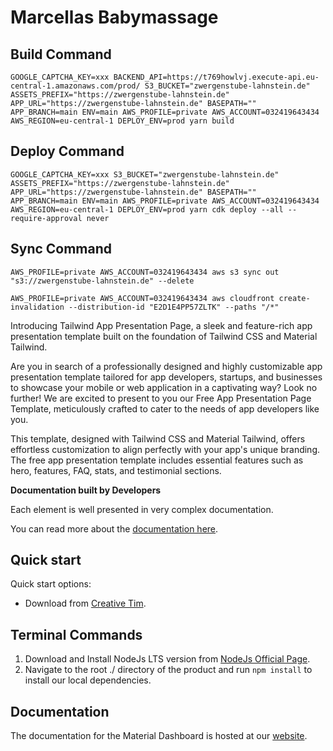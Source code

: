 # Marcellas Babymassage

## Build Command

```
GOOGLE_CAPTCHA_KEY=xxx BACKEND_API=https://t769howlvj.execute-api.eu-central-1.amazonaws.com/prod/ S3_BUCKET="zwergenstube-lahnstein.de" ASSETS_PREFIX="https://zwergenstube-lahnstein.de" APP_URL="https://zwergenstube-lahnstein.de" BASEPATH="" APP_BRANCH=main ENV=main AWS_PROFILE=private AWS_ACCOUNT=032419643434 AWS_REGION=eu-central-1 DEPLOY_ENV=prod yarn build
```

## Deploy Command

```
GOOGLE_CAPTCHA_KEY=xxx S3_BUCKET="zwergenstube-lahnstein.de" ASSETS_PREFIX="https://zwergenstube-lahnstein.de" APP_URL="https://zwergenstube-lahnstein.de" BASEPATH="" APP_BRANCH=main ENV=main AWS_PROFILE=private AWS_ACCOUNT=032419643434 AWS_REGION=eu-central-1 DEPLOY_ENV=prod yarn cdk deploy --all --require-approval never
```

## Sync Command

```
AWS_PROFILE=private AWS_ACCOUNT=032419643434 aws s3 sync out "s3://zwergenstube-lahnstein.de" --delete

AWS_PROFILE=private AWS_ACCOUNT=032419643434 aws cloudfront create-invalidation --distribution-id "E2D1E4PP57ZLTK" --paths "/*"
```

Introducing Tailwind App Presentation Page, a sleek and feature-rich app presentation template built on the foundation of Tailwind CSS and Material Tailwind.

Are you in search of a professionally designed and highly customizable app presentation template tailored for app developers, startups, and businesses to showcase your mobile or web application in a captivating way? Look no further! We are excited to present to you our Free App Presentation Page Template, meticulously crafted to cater to the needs of app developers like you.

This template, designed with Tailwind CSS and Material Tailwind, offers effortless customization to align perfectly with your app's unique branding. The free app presentation template includes essential features such as hero, features, FAQ, stats, and testimonial sections.

**Documentation built by Developers**

Each element is well presented in very complex documentation.

You can read more about the [documentation here](https://www.material-tailwind.com/docs/react/installation).


## Quick start

Quick start options:

- Download from [Creative Tim](https://www.creative-tim.com/product/nextjs-tailwind-app-presentation-page?ref=readme-ntapp).

## Terminal Commands

1. Download and Install NodeJs LTS version from [NodeJs Official Page](https://nodejs.org/en/download/).
2. Navigate to the root ./ directory of the product and run `npm install` to install our local dependencies.

## Documentation

The documentation for the Material Dashboard is hosted at our [website](https://www.material-tailwind.com/docs/react/installation?ref=readme-ntapp).


